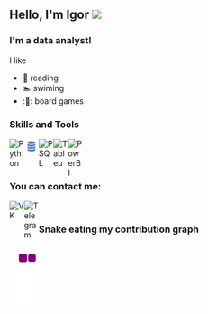 ## Hello, I'm Igor <img src="https://media.giphy.com/media/hvRJCLFzcasrR4ia7z/giphy.gif" width="30px"/>

### I'm a data analyst!

I like
- :book: reading
- :swimmer: swiming
- :👾: board games

### Skills and Tools
<p>
  <img align="left" alt="Python" width="26px" src="https://avatars.githubusercontent.com/u/1525981?s=200&v=4" />
  <img align="left" alt="SQL" width="26px" src="https://raw.githubusercontent.com/github/explore/80688e429a7d4ef2fca1e82350fe8e3517d3494d/topics/sql/sql.png"/>
  <img align="left" alt="PSQL" width="26px" src="https://avatars.githubusercontent.com/u/177543?s=200&v=4" />
  <img align="left" alt="Tableu" width="26px" src="https://avatars.githubusercontent.com/u/828667?s=200&v=4" />
  <img align="left" alt="PowerBI" width="26px" src="https://avatars.githubusercontent.com/u/9753375?s=200&v=4" />
<p />

<br />
<br />
<br />

### You can contact me:

[<img align="left" alt="VK" width="26px" src="https://cdn-icons-png.flaticon.com/512/5968/5968835.png" />](https://vk.com/ricardowave)
[<img align="left" alt="Telegram" width="26px" src="https://cdn-icons-png.flaticon.com/512/2111/2111646.png" />](https://t.me/ig_kirillov)
<br />
### Snake eating my contribution graph
![snake gif](https://github.com/KirillovIgor/KirillovIgor/blob/output/github-contribution-grid-snake.gif)
